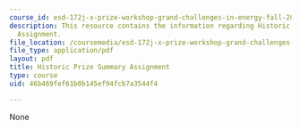 ```yaml
---
course_id: esd-172j-x-prize-workshop-grand-challenges-in-energy-fall-2009
description: This resource contains the information regarding Historic Prize Summary
  Assignment.
file_location: /coursemedia/esd-172j-x-prize-workshop-grand-challenges-in-energy-fall-2009/46b469fef61b0b145ef94fcb7a3544f4_MITESD_172JF09_assn2.pdf
file_type: application/pdf
layout: pdf
title: Historic Prize Summary Assignment
type: course
uid: 46b469fef61b0b145ef94fcb7a3544f4

---
```

None